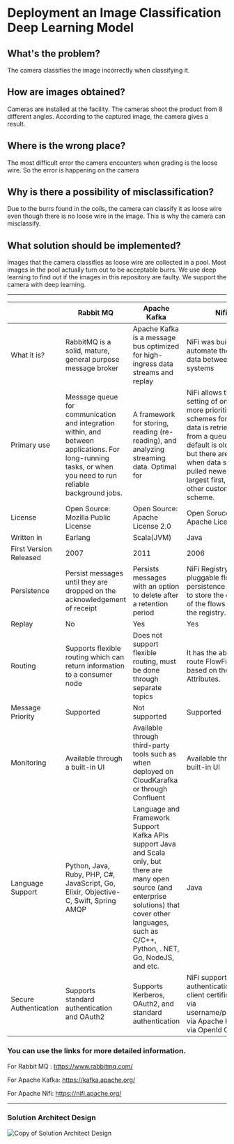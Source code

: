 # Deployment an Image Classification Deep Learning Model

## What's the problem?
The camera classifies the image incorrectly when classifying it.
## How are images obtained?
Cameras are installed at the facility. The cameras shoot the product from 8 different angles. According to the captured image, the camera gives a result.
## Where is the wrong place?
The most difficult error the camera encounters when grading is the loose wire. So the error is happening on the camera
## Why is there a possibility of misclassification?
Due to the burrs found in the coils, the camera can classify it as loose wire even though there is no loose wire in the image. This is why the camera can misclassify.
## What solution should be implemented?
Images that the camera classifies as loose wire are collected in a pool. Most images in the pool actually turn out to be acceptable burrs. We use deep learning to find out if the images in this repository are faulty. We support the camera with deep learning.

-------------------------------
||Rabbit MQ | Apache Kafka | Nifi
|-------|-------|-------|-------|
|What it is?|RabbitMQ is a solid, mature, general purpose message broker|Apache Kafka is a message bus optimized for high-ingress data streams and replay|NiFi was built to automate the flow of data between systems|
|Primary use|Message queue for communication and integration within, and between applications. For long-running tasks, or when you need to run reliable background jobs.|A framework for storing, reading (re-reading), and analyzing streaming data. Optimal for|NiFi allows the setting of one or more prioritization schemes for how data is retrieved from a queue. The default is oldest first, but there are times when data should be pulled newest first, largest first, or some other custom scheme.|
|License|Open Source: Mozilla Public License|Open Source: Apache License 2.0|Open Soruce: Apache License|
|Written in|Earlang|Scala(JVM)|Java|
|First Version Released|2007|2011|2006|
|Persistence|Persist messages until they are dropped on the acknowledgement of receipt|Persists messages with an option to delete after a retention period|NiFi Registry uses a pluggable flow persistence provider to store the content of the flows saved to the registry.|
|Replay|No|Yes|Yes|
|Routing|Supports flexible routing which can return information to a consumer node|Does not support flexible routing, must be done through separate topics|It has the ability to route FlowFiles based on their Attributes.|
|Message Priority|Supported|Not supported|Supported|
|Monitoring|Available through a built-in UI|Available through third-party tools such as when deployed on CloudKarafka or through Confluent|Available through a built-in UI|
|Language Support| Python, Java, Ruby, PHP, C#, JavaScript, Go, Elixir, Objective-C, Swift, Spring AMQP|Language and Framework Support Kafka APIs support Java and Scala only, but there are many open source (and enterprise solutions) that cover other languages, such as C/C++, Python, . NET, Go, NodeJS, and etc.|Java|
|Secure Authentication|Supports standard authentication and OAuth2|Supports Kerberos, OAuth2, and standard authentication|NiFi supports user authentication via client certificates, via username/password, via Apache Knox, or via OpenId Connect.|


### You can use the links for more detailed information.
For Rabbit MQ : https://www.rabbitmq.com/

For Apache Kafka: https://kafka.apache.org/

For Apache Nifi: https://nifi.apache.org/

---------------------------------------------

### Solution Architect Design
![Copy of Solution Architect Design](https://user-images.githubusercontent.com/88366824/128646043-70513cd9-54a1-4ad3-8b85-493b16a52d6e.png)




